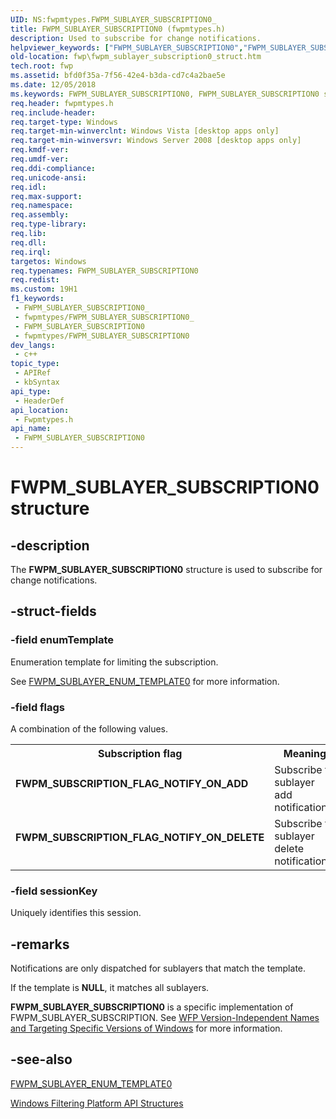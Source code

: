 ```yaml
---
UID: NS:fwpmtypes.FWPM_SUBLAYER_SUBSCRIPTION0_
title: FWPM_SUBLAYER_SUBSCRIPTION0 (fwpmtypes.h)
description: Used to subscribe for change notifications.
helpviewer_keywords: ["FWPM_SUBLAYER_SUBSCRIPTION0","FWPM_SUBLAYER_SUBSCRIPTION0 structure [Filtering]","FWPM_SUBSCRIPTION_FLAG_NOTIFY_ON_ADD","FWPM_SUBSCRIPTION_FLAG_NOTIFY_ON_DELETE","fwp.fwpm_sublayer_subscription0_struct","fwpmtypes/FWPM_SUBLAYER_SUBSCRIPTION0"]
old-location: fwp\fwpm_sublayer_subscription0_struct.htm
tech.root: fwp
ms.assetid: bfd0f35a-7f56-42e4-b3da-cd7c4a2bae5e
ms.date: 12/05/2018
ms.keywords: FWPM_SUBLAYER_SUBSCRIPTION0, FWPM_SUBLAYER_SUBSCRIPTION0 structure [Filtering], FWPM_SUBSCRIPTION_FLAG_NOTIFY_ON_ADD, FWPM_SUBSCRIPTION_FLAG_NOTIFY_ON_DELETE, fwp.fwpm_sublayer_subscription0_struct, fwpmtypes/FWPM_SUBLAYER_SUBSCRIPTION0
req.header: fwpmtypes.h
req.include-header: 
req.target-type: Windows
req.target-min-winverclnt: Windows Vista [desktop apps only]
req.target-min-winversvr: Windows Server 2008 [desktop apps only]
req.kmdf-ver: 
req.umdf-ver: 
req.ddi-compliance: 
req.unicode-ansi: 
req.idl: 
req.max-support: 
req.namespace: 
req.assembly: 
req.type-library: 
req.lib: 
req.dll: 
req.irql: 
targetos: Windows
req.typenames: FWPM_SUBLAYER_SUBSCRIPTION0
req.redist: 
ms.custom: 19H1
f1_keywords:
 - FWPM_SUBLAYER_SUBSCRIPTION0_
 - fwpmtypes/FWPM_SUBLAYER_SUBSCRIPTION0_
 - FWPM_SUBLAYER_SUBSCRIPTION0
 - fwpmtypes/FWPM_SUBLAYER_SUBSCRIPTION0
dev_langs:
 - c++
topic_type:
 - APIRef
 - kbSyntax
api_type:
 - HeaderDef
api_location:
 - Fwpmtypes.h
api_name:
 - FWPM_SUBLAYER_SUBSCRIPTION0
---
```


# FWPM_SUBLAYER_SUBSCRIPTION0 structure


## -description

The <b>FWPM_SUBLAYER_SUBSCRIPTION0</b> structure is used to subscribe for change notifications.

## -struct-fields

### -field enumTemplate

 Enumeration template for limiting the subscription.

See [FWPM_SUBLAYER_ENUM_TEMPLATE0](https://docs.microsoft.com/windows/desktop/api/fwpmtypes/ns-fwpmtypes-fwpm_sublayer_enum_template0) for more information.

### -field flags

A combination of the following values.

<table>
<tr>
<th>Subscription flag</th>
<th>Meaning</th>
</tr>
<tr>
<td width="40%"><a id="FWPM_SUBSCRIPTION_FLAG_NOTIFY_ON_ADD"></a><a id="fwpm_subscription_flag_notify_on_add"></a><dl>
<dt><b>FWPM_SUBSCRIPTION_FLAG_NOTIFY_ON_ADD</b></dt>
</dl>
</td>
<td width="60%">
Subscribe to sublayer add notifications.

</td>
</tr>
<tr>
<td width="40%"><a id="FWPM_SUBSCRIPTION_FLAG_NOTIFY_ON_DELETE"></a><a id="fwpm_subscription_flag_notify_on_delete"></a><dl>
<dt><b>FWPM_SUBSCRIPTION_FLAG_NOTIFY_ON_DELETE</b></dt>
</dl>
</td>
<td width="60%">
Subscribe to sublayer delete notifications.

</td>
</tr>
</table>

### -field sessionKey

Uniquely identifies this session.

## -remarks

Notifications are only dispatched for sublayers that match the template. 

If
   the template is <b>NULL</b>, it matches all sublayers.

<b>FWPM_SUBLAYER_SUBSCRIPTION0</b> is a specific implementation of FWPM_SUBLAYER_SUBSCRIPTION. See <a href="https://docs.microsoft.com/windows/desktop/FWP/wfp-version-independent-names-and-targeting-specific-versions-of-windows">WFP Version-Independent Names and Targeting Specific Versions of Windows</a>  for more information.

## -see-also

[FWPM_SUBLAYER_ENUM_TEMPLATE0](https://docs.microsoft.com/windows/desktop/api/fwpmtypes/ns-fwpmtypes-fwpm_sublayer_enum_template0)



<a href="https://docs.microsoft.com/windows/desktop/FWP/fwp-structs">Windows Filtering Platform  API Structures</a>

